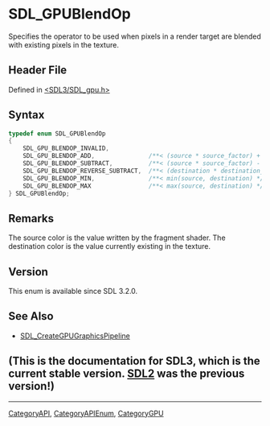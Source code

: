# SDL_GPUBlendOp

Specifies the operator to be used when pixels in a render target are blended with existing pixels in the texture.

## Header File

Defined in [<SDL3/SDL_gpu.h>](https://github.com/libsdl-org/SDL/blob/main/include/SDL3/SDL_gpu.h)

## Syntax

```c
typedef enum SDL_GPUBlendOp
{
    SDL_GPU_BLENDOP_INVALID,
    SDL_GPU_BLENDOP_ADD,               /**< (source * source_factor) + (destination * destination_factor) */
    SDL_GPU_BLENDOP_SUBTRACT,          /**< (source * source_factor) - (destination * destination_factor) */
    SDL_GPU_BLENDOP_REVERSE_SUBTRACT,  /**< (destination * destination_factor) - (source * source_factor) */
    SDL_GPU_BLENDOP_MIN,               /**< min(source, destination) */
    SDL_GPU_BLENDOP_MAX                /**< max(source, destination) */
} SDL_GPUBlendOp;
```

## Remarks

The source color is the value written by the fragment shader. The
destination color is the value currently existing in the texture.

## Version

This enum is available since SDL 3.2.0.

## See Also

- [SDL_CreateGPUGraphicsPipeline](SDL_CreateGPUGraphicsPipeline)


## (This is the documentation for SDL3, which is the current stable version. [SDL2](https://wiki.libsdl.org/SDL2/) was the previous version!)



----
[CategoryAPI](CategoryAPI), [CategoryAPIEnum](CategoryAPIEnum), [CategoryGPU](CategoryGPU)

